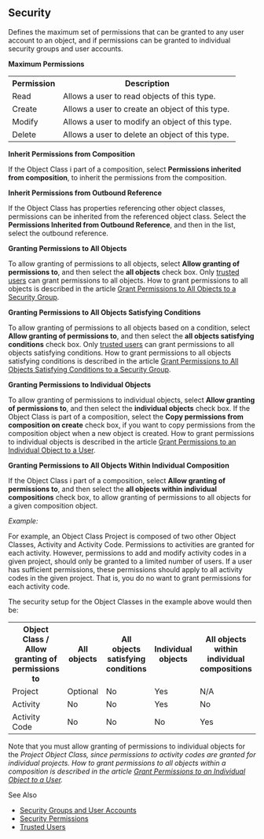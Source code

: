 ## Security

Defines the maximum set of permissions that can be granted to any user account to an object, and if permissions can be granted to individual security groups and user accounts.

**Maximum Permissions**

<table style="WIDTH: 100%">

<tbody>

<tr>

<th>Permission</th>

<th>Description</th>

</tr>

<tr>

<td>Read</td>

<td>Allows a user to read objects of this type.</td>

</tr>

<tr>

<td>Create</td>

<td>Allows a user to create an object of this type.</td>

</tr>

<tr>

<td>Modify</td>

<td>Allows a user to modify an object of this type.</td>

</tr>

<tr>

<td>Delete</td>

<td>Allows a user to delete an object of this type.</td>

</tr>

</tbody>

</table>

**Inherit Permissions from Composition**

If the Object Class i part of a composition, select **Permissions inherited from composition**, to inherit the permissions from the composition.

**Inherit Permissions from Outbound Reference**

If the Object Class has properties referencing other object classes, permissions can be inherited from the referenced object class. Select the **Permissions Inherited from Outbound Reference**, and then in the list, select the outbound reference.

**Granting Permissions to All Objects**

To allow granting of permissions to all objects, select **Allow granting of permissions to**, and then select the **all objects** check box. Only [trusted users](../../../security-and-privacy/trusted-users.md) can grant permissions to all objects. How to grant permissions to all objects is described in the article [Grant Permissions to All Objects to a Security Group](../../../security-and-privacy/security-permissions.md).

**Granting Permissions to All Objects Satisfying Conditions**

To allow granting of permissions to all objects based on a condition, select **Allow granting of permissions to**, and then select the **all objects satisfying conditions** check box. Only [trusted users](../../../security-and-privacy/trusted-users.md) can grant permissions to all objects satisfying conditions. How to grant permissions to all objects satisfying conditions is described in the article [Grant Permissions to All Objects Satisfying Conditions to a Security Group](../../../security-and-privacy/security-permissions.md).

**Granting Permissions to Individual Objects**

To allow granting of permissions to individual objects, select **Allow granting of permissions to**, and then select the **individual objects** check box. If the Object Class is part of a composition, select the **Copy permissions from composition on create** check box, if you want to copy permissions from the composition object when a new object is created. How to grant permissions to individual objects is described in the article [Grant Permissions to an Individual Object to a User](../../../security-and-privacy/security-permissions.md).

**Granting Permissions to All Objects Within Individual Composition**

If the Object Class i part of a composition, select **Allow granting of permissions to**, and then select the **all objects within individual compositions** check box, to allow granting of permissions to all objects for a given composition object.

<span style="FONT-STYLE: italic">Example:

For example, an Object Class Project is composed of two other Object Classes, Activity and Activity Code. Permissions to activities are granted for each activity. However, permissions to add and modify activity codes in a given project, should only be granted to a limited number of users. If a user has sufficient permissions, these permissions should apply to all activity codes in the given project. That is, you do no want to grant permissions for each activity code.

The security setup for the Object Classes in the example above would then be:

<table style="WIDTH: 100%">

<tbody>

<tr>

<th>Object Class / Allow granting of permissions to</th>

<th>All objects</th>

<th>All objects satisfying conditions</th>

<th>Individual objects</th>

<th>

All objects within individual compositions

</th>

</tr>

<tr>

<td>Project</td>

<td>Optional</td>

<td>No</td>

<td>Yes</td>

<td>N/A</td>

</tr>

<tr>

<td>Activity</td>

<td>No</td>

<td>No</td>

<td>Yes</td>

<td>No</td>

</tr>

<tr>

<td>Activity Code</td>

<td>No</td>

<td>No</td>

<td>No</td>

<td>Yes</td>

</tr>

</tbody>

</table>

Note that you must allow granting of permissions to individual objects for the <span style="FONT-STYLE: italic">Project Object Class, since permissions to <span style="FONT-STYLE: italic">activity codes are granted for individual <span style="FONT-STYLE: italic">projects. How to grant permissions to all objects within a composition is described in the article [Grant Permissions to an Individual Object to a User](../../../security-and-privacy/security-permissions.md).

See Also

*   [Security Groups and User Accounts](../../../security-and-privacy/security-groups-and-user-accounts.md)
*   [Security Permissions](../../../security-and-privacy/security-permissions.md)
*   [Trusted Users](../../../security-and-privacy/trusted-users.md)